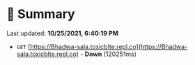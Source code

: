 # 📖 Summary
Last updated: **10/25/2021, 6:40:19 PM**

- `GET` [https://Bhadwa-sala.toxicblte.repl.co](https://Bhadwa-sala.toxicblte.repl.co) - **Down** (120251ms)
